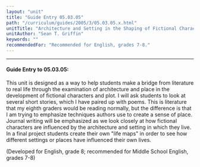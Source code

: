 ```yaml
---
layout: "unit"
title: "Guide Entry 05.03.05"
path: "/curriculum/guides/2005/3/05.03.05.x.html"
unitTitle: "Architecture and Setting in the Shaping of Fictional Characters"
unitAuthor: "Sean T. Griffin"
keywords: ""
recommendedFor: "Recommended for English, grades 7-8."
---
```

<body>
<hr/>
<h4>
Guide Entry to 05.03.05:
</h4>
<p>
This unit is designed as a way to help students make a bridge from literature to real life through the examination of architecture and place in the development of fictional characters and plot. I will ask students to look at several short stories, which I have paired up with poems.  This is literature that my eighth graders would be reading normally, but the difference is that I am trying to emphasize techniques authors use to create a sense of place. Journal writing will be emphasized as we look closely at how fictional characters are influenced by the architecture and setting in which they live.  In a final project students create their own "life maps" in order to see how different settings or places have influenced their own lives.
</p>
<p>
(Developed for English, grade 8; recommended for Middle School English, grades 7-8)
</p>
</body>
